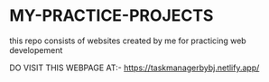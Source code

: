 # MY-PRACTICE-PROJECTS
this repo consists of websites created by me for practicing web developement

DO VISIT THIS WEBPAGE AT:- https://taskmanagerbybj.netlify.app/
